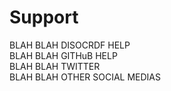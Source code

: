 # Support

BLAH BLAH DISOCRDF HELP\
BLAH BLAH GITHuB HELP\
BLAH BLAH TWITTER\
BLAH BLAH OTHER SOCIAL MEDIAS
